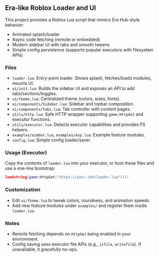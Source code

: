 ## Era-like Roblox Loader and UI

This project provides a Roblox Lua script that mimics Era Hub-style behavior:

- Animated splash/loader
- Async code fetching (remote or embedded)
- Modern sidebar UI with tabs and smooth tweens
- Simple config persistence (supports popular executors with filesystem APIs)

### Files

- `loader.lua`: Entry-point loader. Shows splash, fetches/loads modules, mounts UI.
- `ui/init.lua`: Builds the sidebar UI and exposes an API to add tabs/sections/toggles.
- `ui/theme.lua`: Centralized theme (colors, sizes, fonts).
- `ui/components/Sidebar.lua`: Sidebar and topbar composition.
- `ui/components/Tabs.lua`: Tab controller with content pages.
- `utils/http.lua`: Safe HTTP wrapper supporting `game:HttpGet` and executor functions.
- `utils/executor.lua`: Detects executor capabilities and provides FS helpers.
- `examples/aimbot.lua`, `examples/esp.lua`: Example feature modules.
- `config.lua`: Simple config loader/saver.

### Usage (Executor)

Copy the contents of `loader.lua` into your executor, or host these files and 
use a one-line bootstrap:

```lua
loadstring(game:HttpGet("https://your.cdn/loader.lua"))()
```

### Customization

- Edit `ui/theme.lua` to tweak colors, roundness, and animation speeds.
- Add new feature modules under `examples/` and register them inside `loader.lua`.

### Notes

- Remote fetching depends on `HttpGet` being enabled in your environment.
- Config saving uses executor file APIs (e.g., `isfile`, `writefile`). If unavailable, it gracefully no-ops.

